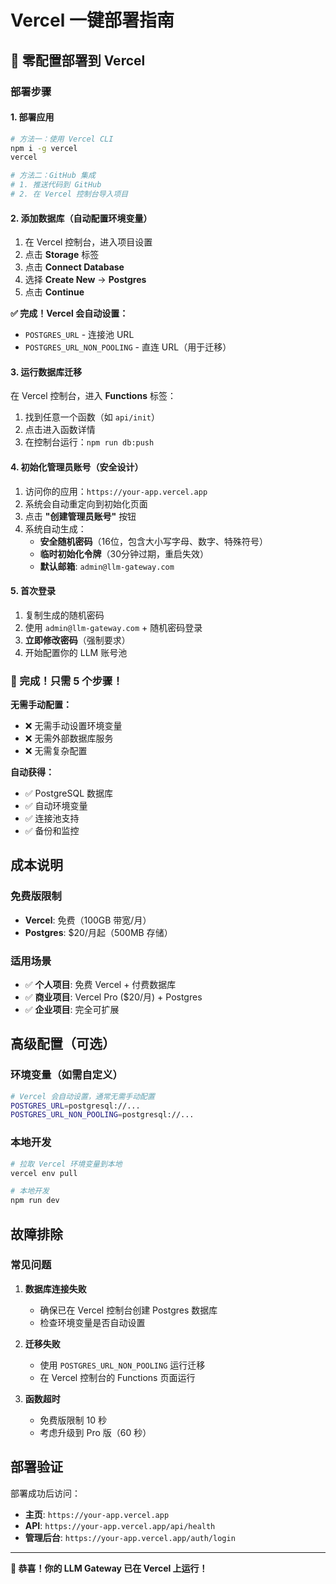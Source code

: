 # Vercel 一键部署指南

## 🚀 零配置部署到 Vercel

### 部署步骤

#### 1. 部署应用
```bash
# 方法一：使用 Vercel CLI
npm i -g vercel
vercel

# 方法二：GitHub 集成
# 1. 推送代码到 GitHub
# 2. 在 Vercel 控制台导入项目
```

#### 2. 添加数据库（自动配置环境变量）
1. 在 Vercel 控制台，进入项目设置
2. 点击 **Storage** 标签
3. 点击 **Connect Database** 
4. 选择 **Create New** → **Postgres**
5. 点击 **Continue**

**✅ 完成！Vercel 会自动设置：**
- `POSTGRES_URL` - 连接池 URL
- `POSTGRES_URL_NON_POOLING` - 直连 URL（用于迁移）

#### 3. 运行数据库迁移
在 Vercel 控制台，进入 **Functions** 标签：
1. 找到任意一个函数（如 `api/init`）
2. 点击进入函数详情
3. 在控制台运行：`npm run db:push`

#### 4. 初始化管理员账号（安全设计）
1. 访问你的应用：`https://your-app.vercel.app`
2. 系统会自动重定向到初始化页面
3. 点击 **"创建管理员账号"** 按钮
4. 系统自动生成：
   - **安全随机密码**（16位，包含大小写字母、数字、特殊符号）
   - **临时初始化令牌**（30分钟过期，重启失效）
   - **默认邮箱**: `admin@llm-gateway.com`

#### 5. 首次登录
1. 复制生成的随机密码
2. 使用 `admin@llm-gateway.com` + 随机密码登录
3. **立即修改密码**（强制要求）
4. 开始配置你的 LLM 账号池

### 🎯 完成！只需 5 个步骤！

**无需手动配置：**
- ❌ 无需手动设置环境变量
- ❌ 无需外部数据库服务
- ❌ 无需复杂配置

**自动获得：**
- ✅ PostgreSQL 数据库
- ✅ 自动环境变量
- ✅ 连接池支持
- ✅ 备份和监控

## 成本说明

### 免费版限制
- **Vercel**: 免费（100GB 带宽/月）
- **Postgres**: $20/月起（500MB 存储）

### 适用场景
- ✅ **个人项目**: 免费 Vercel + 付费数据库
- ✅ **商业项目**: Vercel Pro ($20/月) + Postgres
- ✅ **企业项目**: 完全可扩展

## 高级配置（可选）

### 环境变量（如需自定义）
```bash
# Vercel 会自动设置，通常无需手动配置
POSTGRES_URL=postgresql://...
POSTGRES_URL_NON_POOLING=postgresql://...
```

### 本地开发
```bash
# 拉取 Vercel 环境变量到本地
vercel env pull

# 本地开发
npm run dev
```

## 故障排除

### 常见问题
1. **数据库连接失败**
   - 确保已在 Vercel 控制台创建 Postgres 数据库
   - 检查环境变量是否自动设置

2. **迁移失败**
   - 使用 `POSTGRES_URL_NON_POOLING` 运行迁移
   - 在 Vercel 控制台的 Functions 页面运行

3. **函数超时**
   - 免费版限制 10 秒
   - 考虑升级到 Pro 版（60 秒）

## 部署验证

部署成功后访问：
- **主页**: `https://your-app.vercel.app`
- **API**: `https://your-app.vercel.app/api/health`
- **管理后台**: `https://your-app.vercel.app/auth/login`

---

**🎉 恭喜！你的 LLM Gateway 已在 Vercel 上运行！**